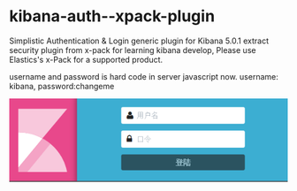 # kibana-auth--xpack-plugin

Simplistic Authentication & Login generic plugin for Kibana 5.0.1
extract security plugin  from x-pack for learning kibana develop, Please use Elastics's x-Pack for a supported product.

username and password is hard code in server javascript now.
username: kibana, password:changeme

![preview](img/login.png)